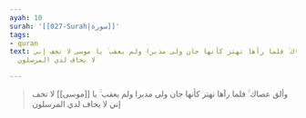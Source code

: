 ```yaml
---
ayah: 10
surah: '[[027-Surah|سورة]]'
tags:
- quran
text: وألق عصاك ۚ فلما رآها تهتز كأنها جان ولى مدبرا ولم يعقب ۚ يا موسى لا تخف إني
  لا يخاف لدي المرسلون

---
```

> وألق عصاك ۚ فلما رآها تهتز كأنها جان ولى مدبرا ولم يعقب ۚ يا [[موسى]] لا تخف إني لا يخاف لدي المرسلون
